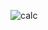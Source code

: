 ![calc](https://user-images.githubusercontent.com/81647285/132583972-cf72f761-c009-4ae3-bba6-194ccbf8d7a7.gif)
